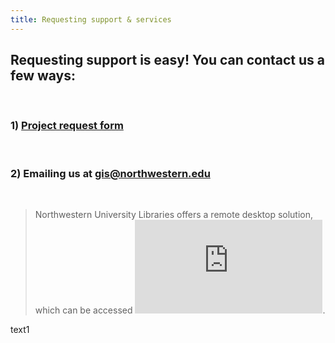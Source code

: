 ```yaml
---
title: Requesting support & services
---
```



## Requesting support is easy! You can contact us a few ways:

<br>

### 1) [Project request form](https://app.smartsheet.com/b/form/2f2ec327e6164f83b588b7bbe2e2b56f)

<br>

### 2) Emailing us at [gis@northwestern.edu](mailto:gis@northwestern.edu)

<br>

> Northwestern University Libraries offers a remote desktop solution, which can be accessed
> ![here](https://www.library.northwestern.edu/visit/technology/internet-access.html). 

text1
